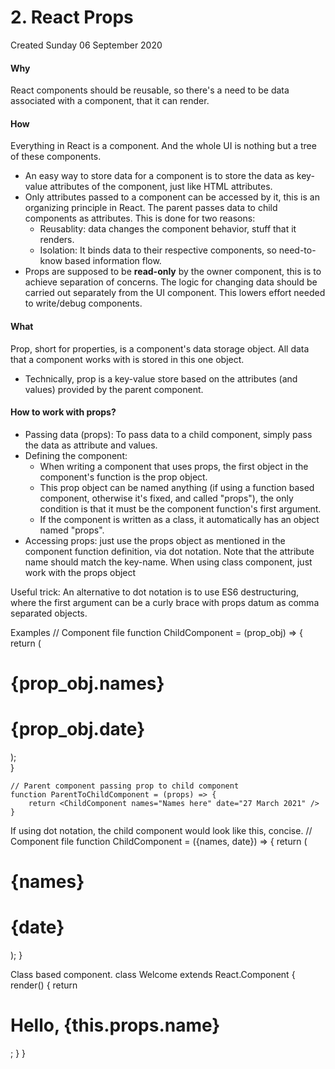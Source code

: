 # 2. React Props
Created Sunday 06 September 2020

#### Why
React components should be reusable, so there's a need to be data associated with a component, that it can render.

#### How
Everything in React is a component. And the whole UI is nothing but a tree of these components.

* An easy way to store data for a component is to store the data as key-value attributes of the component, just like HTML attributes.
* Only attributes passed to a component can be accessed by it, this is an organizing principle in React. The parent passes data to child components as attributes. This is done for two reasons:
	* Reusablity: data changes the component behavior, stuff that it renders.
	* Isolation: It binds data to their respective components, so need-to-know based information flow.
* Props are supposed to be **read-only** by the owner component, this is to achieve separation of concerns. The logic for changing data should be carried out separately from the UI component. This lowers effort needed to write/debug components.


#### What
Prop, short for properties, is a component's data storage object.
All data that a component works with is stored in this one object.


* Technically, prop is a key-value store based on the attributes (and values) provided by the parent component.


#### How to work with props?

* Passing data (props): To pass data to a child component, simply pass the data as attribute and values.
* Defining the component: 
	* When writing a component that uses props, the first object in the component's function is the prop object. 
	* This prop object can be named anything (if using a function based component, otherwise it's fixed, and called "props"), the only condition is that it must be the component function's first argument.
	* If the component is written as a class, it automatically has an object named "props".
* Accessing props: just use the props object as mentioned in the component function definition, via dot notation. Note that the attribute name should match the key-name. When using class component, just work with the props object

Useful trick: An alternative to dot notation is to use ES6 destructuring, where the first argument can be a curly brace with props datum as comma separated objects.

Examples
	// Component file
	function ChildComponent = (prop_obj) => {
		return (<div>
					<h1> {prop_obj.names} </h1>
					<h1> {prop_obj.date} </h1>
				</div>);	
	}
	
	// Parent component passing prop to child component
	function ParentToChildComponent = (props) => {
		return <ChildComponent names="Names here" date="27 March 2021" />
	}


If using dot notation, the child component would look like this, concise.
	// Component file
	function ChildComponent = ({names, date}) => {
		return (<div>
					<h1> {names} </h1>
					<h1> {date} </h1>
				</div>);
	}


Class based component.
	class Welcome extends React.Component {
	  render() {
	    return <h1>Hello, {this.props.name}</h1>;
	  }
	}


